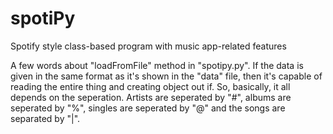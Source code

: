 # spotiPy
Spotify style class-based program with music app-related features

A few words about "loadFromFile" method in "spotipy.py". If the data is given in the same format as it's shown in the "data" file, then it's capable of reading the entire thing and creating object out if. So, basically, it all depends on the seperation. Artists are seperated by "#", albums are seperated by "%", singles are seperated by "@" and the songs are separated by "|".

